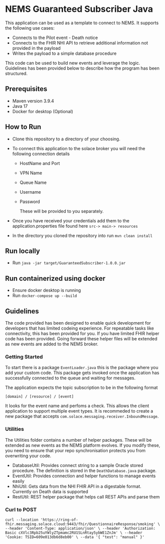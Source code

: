 # NEMS Guaranteed Subscriber Java

This application can be used as a template to connect to NEMS. It supports the following use cases:

- Connects to the Pilot event - Death notice
- Connects to the FHIR NHI API to retrieve additional information not provided in the payload
- Writes the payload to a simple database procedure

This code can be used to build new events and leverage the logic. Guidelines has been provided below to describe how the program has been structured.

## Prerequisites

- Maven version 3.9.4
- Java 17
- Docker for desktop (Optional)

## How to Run

- Clone this repository to a directory of your choosing.

- To connect this application to the solace broker you will need the following connection details

  - HostName and Port
  - VPN Name
  - Queue Name
  - Username
  - Password

    These will be provided to you separately.

- Once you have received your credentials add them to the application.properties file found here `src-> main-> resources`
- In the directory you cloned the repository into run `mvn clean install`

## Run locally

- Run `java -jar target/GuaranteedSubscriber-1.0.0.jar`

## Run containerized using docker

- Ensure docker desktop is running
- Run `docker-compose up --build `

## Guidelines

The code provided has been designed to enable quick development for developers that has limited codeing experience. For repeatable tasks like connectivity, this has been provided for you. If you have limited FHIR helper code has been provided. Going forward these helper files will be extended as new events are added to the NEMS broker.

### Getting Started

To start there is a package `EventLoader.java` this is the package where you add your custom code. This package gets invoked once the application has successfully connected to the queue and waiting for messages.

The application expects the topic subscription to be in the following format

    [domain] / [resource] / [event]

It looks for the event name and perfoms a check. This allows the client application to support multiple event types. It is recommeded to create a new package that accepts `com.solace.messaging.receiver.InboundMessage`.

### Utilities

The Utilities folder contains a number of helper packages. These will be extended as new events as the NEMS platform evolves. If you modify these, you need to ensure that your repo synchronisation protects you from overwriting your code.

- DatabaseUtil: Provides connect string to a sample Oracle stored procedure. The definition is stored in the `DeathDatabase.java` package.
- EventUtil: Provides connection and helper functions to manage events easily
- NhiUtil: Gets data from the NHI FHIR API in a digestable format. Currently on Death data is supported
- RestUtil: REST helper package that helps call REST APIs and parse them

### Curl to POST

`curl --location 'https://ring-of-fhir.messaging.solace.cloud:9443/fhir/QuestionnaireResponse/smoking' \
--header 'Content-Type: application/json' \
--header 'Authorization: Basic cXVlc3Rpb25uYWlyZTpmamc2RU1SLnRtay5ybWE1ZnJm' \
--header 'Cookie: TSID=609e013db6d8eb00' \
--data '{
    "test": "manual"
}'`
